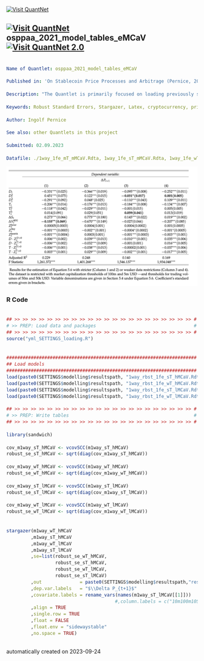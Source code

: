 [<img src="https://github.com/QuantLet/Styleguide-and-FAQ/blob/master/pictures/banner.png" width="1100" alt="Visit QuantNet">](http://quantlet.de/)

## [<img src="https://github.com/QuantLet/Styleguide-and-FAQ/blob/master/pictures/qloqo.png" alt="Visit QuantNet">](http://quantlet.de/) **osppaa_2021_model_tables_eMCaV** [<img src="https://github.com/QuantLet/Styleguide-and-FAQ/blob/master/pictures/QN2.png" width="60" alt="Visit QuantNet 2.0">](http://quantlet.de/)

```yaml

Name of Quantlet: osppaa_2021_model_tables_eMCaV

Published in: 'On Stablecoin Price Processes and Arbitrage (Pernice, 2021)'

Description: "The Quantlet is primarily focused on loading previously saved models and preparing robust standard errors for those models to then produce a table of results. Initially, it loads models saved in previous steps. It then calculates the robust standard errors for each of these models using the 'sandwich' package. Finally, it uses the 'stargazer' package to create a table that includes the estimated coefficients from the models along with the robust standard errors. This table is saved in a .tex format for later use. "

Keywords: Robust Standard Errors, Stargazer, Latex, cryptocurrency, prices

Author: Ingolf Pernice

See also: other Quantlets in this project

Submitted: 02.09.2023

Datafile: ./1way_1fe_mT_mMCaV.Rdta, 1way_1fe_sT_mMCaV.Rdta, 1way_1fe_wT_mMCaV.Rdta (to be generated with the respective Quantlets 1fe_... and rbst1fe_...)


```

![Picture1](result_eMCaV.png)

### R Code
```r

## >> >> >> >> >> >> >> >> >> >> >> >> >> >> >> >> >> >> >> >> >> >> #
# >> PREP: Load data and packages                                    #
## >> >> >> >> >> >> >> >> >> >> >> >> >> >> >> >> >> >> >> >> >> >> #
source("yml_SETTINGS_loading.R")


######################################################################
## Load models
######################################################################
load(paste0(SETTINGS$modelling$resultspath, "1way_rbst_1fe_sT_hMCaV.Rdta"))
load(paste0(SETTINGS$modelling$resultspath, "1way_rbst_1fe_wT_hMCaV.Rdta"))
load(paste0(SETTINGS$modelling$resultspath, "1way_rbst_1fe_sT_lMCaV.Rdta"))
load(paste0(SETTINGS$modelling$resultspath, "1way_rbst_1fe_wT_lMCaV.Rdta"))

## >> >> >> >> >> >> >> >> >> >> >> >> >> >> >> >> >> >> >> >> >> >> #
# >> PREP: Write tables                                              #
## >> >> >> >> >> >> >> >> >> >> >> >> >> >> >> >> >> >> >> >> >> >> #

library(sandwich)

cov_m1way_sT_hMCaV <- vcovSCC(m1way_sT_hMCaV)
robust_se_sT_hMCaV <- sqrt(diag(cov_m1way_sT_hMCaV))

cov_m1way_wT_hMCaV <- vcovSCC(m1way_wT_hMCaV)
robust_se_wT_hMCaV <- sqrt(diag(cov_m1way_wT_hMCaV))

cov_m1way_sT_lMCaV <- vcovSCC(m1way_sT_lMCaV)
robust_se_sT_lMCaV <- sqrt(diag(cov_m1way_sT_lMCaV))

cov_m1way_wT_lMCaV <- vcovSCC(m1way_wT_lMCaV)
robust_se_wT_lMCaV <- sqrt(diag(cov_m1way_wT_lMCaV))


stargazer(m1way_wT_hMCaV
         ,m1way_sT_hMCaV
         ,m1way_wT_lMCaV
         ,m1way_sT_lMCaV
         ,se=list(robust_se_wT_hMCaV,
                  robust_se_sT_hMCaV,
                  robust_se_wT_lMCaV,
                  robust_se_sT_lMCaV)
         ,out              = paste0(SETTINGS$modelling$resultspath,"result_eMCaV.tex")
         ,dep.var.labels   = "$\\Delta P_{t+1}$"
         ,covariate.labels = rename_vars(names(m1way_sT_lMCaV[[1]]))
                                        #,column.labels = c("10m100m10SD","0.1m1m10SD","1m10m15SD","1m10m5SD")
         ,align = TRUE
         ,single.row = TRUE
         ,float = FALSE
         ,float.env = "sidewaystable"
         ,no.space = TRUE)



```

automatically created on 2023-09-24